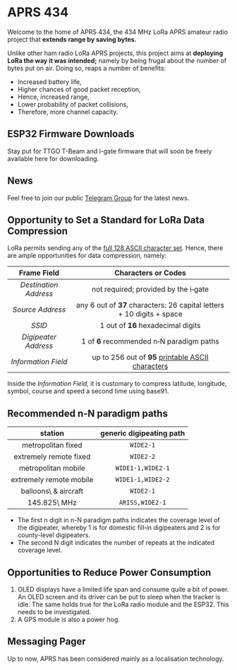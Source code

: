 # APRS 434

Welcome to the home of APRS 434, the 434 MHz LoRa APRS amateur radio project that **extends range by saving bytes.**

Unlike other ham radio LoRa APRS projects, this project aims at **deploying LoRa the way it was intended;** namely by being frugal about the number of bytes put on air. Doing so, reaps a number of benefits:

- Increased battery life,
- Higher chances of good packet reception,
- Hence, increased range,
- Lower probability of packet collisions,
- Therefore, more channel capacity.


## ESP32 Firmware Downloads
Stay put for TTGO T-Beam and i-gate firmware that will soon be freely available here for downloading.


## News
Feel free to join our public [Telegram Group](https://t.me/aprs434) for the latest news.


## Opportunity to Set a Standard for LoRa Data Compression
LoRa permits sending any of the [full 128 ASCII character set](https://en.wikipedia.org/wiki/ASCII#Character_set). Hence, there are ample opportunities for data compression, namely:

|**Frame Field**|**Characters or Codes**|
|:-:|:-:|
|_Destination Address_|not required; provided by the i‑gate|
|_Source Address_|any 6 out of **37** characters: 26 capital letters + 10 digits + space|
|_SSID_|1 out of **16** hexadecimal digits|
|_Digipeater Address_|1 of **6** recommended n‑N paradigm paths|
|_Information Field_|up to 256 out of **95** [printable ASCII characters](https://en.wikipedia.org/wiki/ASCII#Printable_characters)|

Inside the _Information Field,_ it is customary to compress latitude, longitude, symbol, course and speed a second time using base91.


## Recommended n-N paradigm paths

|station|generic digipeating path|
|:-----:|:----------------------:|
|metropolitan fixed|`WIDE2-1`|
|extremely remote fixed|`WIDE2-2`|
|metropolitan mobile|`WIDE1-1,WIDE2-1`|
|extremely remote mobile|`WIDE1-1,WIDE2-2`|
|balloons\ & aircraft|`WIDE2-1`|
|145.825\ MHz|`ARISS,WIDE2-1`|

- The first n digit in n-N paradigm paths indicates the coverage level of the digipeater, whereby 1 is for domestic fill‑in digipeaters and 2 is for county-level digipeaters.
- The second N digit indicates the number of repeats at the indicated coverage level.


## Opportunities to Reduce Power Consumption

1. OLED displays have a limited life span and consume quite a bit of power. An OLED screen and its driver can be put to sleep when the tracker is idle. The same holds true for the LoRa radio module and the ESP32. This needs to be investigated.
2. A GPS module is also a power hog. 


## Messaging Pager
Up to now, APRS has been considered mainly as a localisation technology. 
